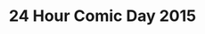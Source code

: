 ---
layout: story
title: 24 Hour Comic Day 2015
image: /assets/24hcd15/24hcdp
imageType: .png
pageNumber: 4
baseurl: /other/24hcd15/24hcd15
numPages: 24
origin: other.html
---